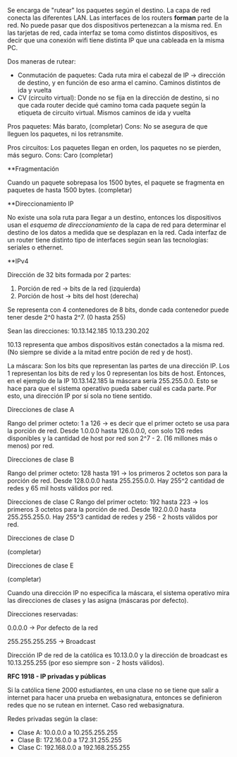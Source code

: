 Se encarga de "rutear" los paquetes según el destino. La capa de red conecta las diferentes LAN. Las interfaces de los routers **forman** parte de la red. 
No puede pasar que dos dispositivos pertenezcan a la misma red. En las tarjetas de red, cada interfaz se toma como distintos dispositivos, es decir que una conexión wifi tiene distinta IP que una cableada en la misma PC.

Dos maneras de rutear:
- Conmutación de paquetes: Cada ruta mira el cabezal de IP -> dirección de destino, y en función de eso arma el camino. Caminos distintos de ida y vuelta
- CV (circuito virtual): Donde no se fija en la dirección de destino, si no que cada router decide qué camino toma cada paquete según la etiqueta de circuito virtual. Mismos caminos de ida y vuelta

Pros paquetes: Más barato, (completar)
Cons: No se asegura de que lleguen los paquetes, ni los retransmite.

Pros circuitos: Los paquetes llegan en orden, los paquetes no se pierden, más seguro.
Cons: Caro (completar)

**Fragmentación

Cuando un paquete sobrepasa los 1500 bytes, el paquete se fragmenta en paquetes de hasta 1500 bytes. (completar)

**Direccionamiento IP

No existe una sola ruta para llegar a un destino, entonces los dispositivos usan el *esquema de direccionamiento* de la capa de red para determinar el destino de los datos a medida que se desplazan en la red.
Cada interfaz de un router tiene distinto tipo de interfaces según sean las tecnologías: seriales o ethernet.

**IPv4

Dirección de 32 bits formada por 2 partes:
1. Porción de red -> bits de la red (izquierda)
2. Porción de host -> bits del host (derecha)

Se representa con 4 contenedores de 8 bits, donde cada contenedor puede tener desde 2^0 hasta 2^7. (0 hasta 255)

Sean las direcciones: 
10.13.142.185 
10.13.230.202

10.13 representa que ambos dispositivos están conectados a la misma red. (No siempre se divide a la mitad entre poción de red y de host).

La máscara: Son los bits que representan las partes de una dirección IP. Los 1 representan los bits de red y los 0 representan los bits de host. Entonces, en el ejemplo de la IP 10.13.142.185 la máscara sería 255.255.0.0. Esto se hace para que el sistema operativo pueda saber cuál es cada parte. Por esto, una dirección IP por sí sola no tiene sentido.

Direcciones de clase A

Rango del primer octeto: 1 a 126 -> es decir que el primer octeto se usa para la porción de red. Desde 1.0.0.0 hasta 126.0.0.0, con solo 126 redes disponibles y la cantidad de host por red son 2^7 - 2. (16 millones más o menos) por red.

Direcciones de clase B

Rango del primer octeto: 128 hasta 191 -> los primeros 2 octetos son para la porción de red. Desde 128.0.0.0 hasta 255.255.0.0. Hay 255^2 cantidad de redes y 65 mil hosts válidos por red.

Direcciones de clase C
Rango del primer octeto: 192 hasta 223 -> los primeros 3 octetos para la porción de red. Desde 192.0.0.0 hasta 255.255.255.0. Hay 255^3 cantidad de redes y 256 - 2 hosts válidos por red.

Direcciones de clase D

(completar)

Direcciones de clase E

(completar)

Cuando una dirección IP no especifica la máscara, el sistema operativo mira las direcciones de clases y las asigna (máscaras por defecto).

Direcciones reservadas:

0.0.0.0 -> Por defecto de la red

255.255.255.255 -> Broadcast

Dirección IP de red de la católica es 10.13.0.0 y la dirección de broadcast es 10.13.255.255 (por eso siempre son - 2 hosts válidos).

**RFC 1918 - IP privadas y públicas**

Si la católica tiene 2000 estudiantes, en una clase no se tiene que salir a internet para hacer una prueba en webasignatura, entonces se definieron redes que no se rutean en internet. Caso red webasignatura.

Redes privadas según la clase: 
- Clase A: 10.0.0.0 a 10.255.255.255
- Clase B: 172.16.0.0 a 172.31.255.255
- Clase C: 192.168.0.0 a 192.168.255.255